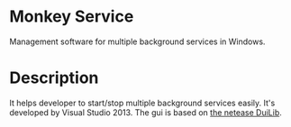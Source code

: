 # Monkey Service
Management software for multiple background services in Windows.

# Description
It helps developer to start/stop multiple background services easily.  It's developed by Visual Studio 2013. The gui is based on [the netease DuiLib](https://github.com/netease-im/NIM_Duilib_Framework).
